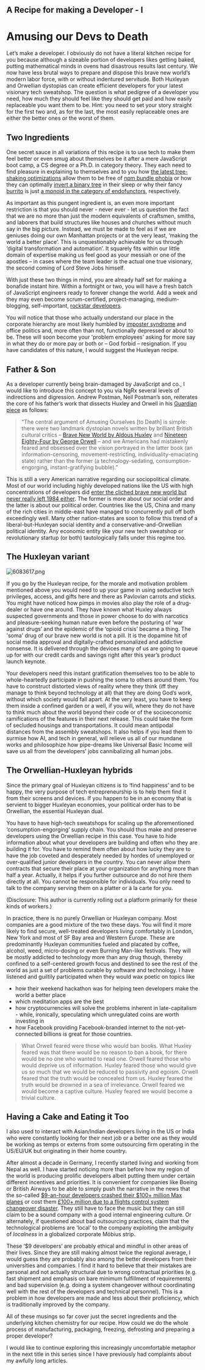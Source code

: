 ## A Recipe for making a Developer - I

# Amusing our Devs to Death

Let’s make a developer. I obviously do not have a literal kitchen recipe for you because although a sizeable portion of developers likes getting baked, putting mathematical minds in ovens had disastrous results last century. We now have less brutal ways to prepare and dispose this brave new world’s modern labor force, with or without indentured servitude. Both Huxleyan and Orwellian dystopias can create efficient developers for your latest visionary tech sweatshop. The question is what pedigree of a developer you need, how much they should feel like they should get paid and how easily replaceable you want them to be. Hint: you need to set your story straight for the first two and, as for the last, the most easily replaceable ones are either the better ones or the worst of them. 

## Two Ingredients

One secret sauce in all variations of this recipe is to use tech to make them feel better or even smug about themselves be it after a mere JavaScript boot camp, a CS degree or a Ph.D. in category theory. They each need to find pleasure in explaining to themselves and to you how [the latest tree-shaking optimizations](https://coryrylan.com/blog/tree-shakeable-providers-and-services-in-angular) allow them to be free of [npm bundle phobia](https://bundlephobia.com/) or how they can optimally [invert a binary tree](https://twitter.com/mxcl/status/608682016205344768?lang=en) in their sleep or why their fancy [burrito](https://byorgey.wordpress.com/2009/01/12/abstraction-intuition-and-the-monad-tutorial-fallacy/) is just [a monoid in the category of endofunctors](http://james-iry.blogspot.com/2009/05/brief-incomplete-and-mostly-wrong.html), respectively. 

As important as this pungent ingredient is, an even more important restriction is that you should never - never ever - let us question the fact that we are no more than just the modern equivalents of craftsmen, smiths, and laborers that build structures like houses and churches without much say in the big picture. Instead, we must be made to feel as if we are geniuses doing our own Manhattan projects or at the very least, ‘making the world a better place’. This is unquestionably achievable for us through ‘digital transformation and automation’. It squarely fits within our little domain of expertise making us feel good as your messiah or one of the apostles – in cases where the team leader is the actual one true visionary, the second coming of Lord Steve Jobs himself. 

With just these two things in mind, you are already half set for making a bonafide instant hire. Within a fortnight or two, you will have a fresh batch of JavaScript engineers ready to forever change the world. Add a week and they may even become scrum-certified, project-managing, medium-blogging, self-important, [rockstar developers](https://github.com/RockstarLang/rockstar/blob/master/README.md). 

You will notice that those who actually understand our place in the corporate hierarchy are most likely humbled by [imposter syndrome](https://www.ted.com/talks/mike_cannon_brookes_how_you_can_use_impostor_syndrome_to_your_benefit?language=en) and office politics and, more often than not, functionally depressed or about to be. These will soon become your 'problem employees' asking for more say in what they do or more pay or both or – God forbid – resignation. If you have candidates of this nature, I would suggest the Huxleyan recipe. 

## Father & Son 

As a developer currently being brain-damaged by JavaScript and co., I would like to introduce this concept to you via NgRx several levels of indirections and digression. Andrew Postman, Neil Postman’s son, reiterates the core of his father’s work that dissects Huxley and Orwell in his [Guardian piece](https://www.theguardian.com/media/2017/feb/02/amusing-ourselves-to-death-neil-postman-trump-orwell-huxley) as follows:
 

> “The central argument of Amusing Ourselves [to Death] is simple: there were two landmark dystopian novels written by brilliant British cultural critics – [Brave New World by Aldous Huxley](https://en.wikipedia.org/wiki/Brave_New_World) and [Nineteen Eighty-Four by George Orwell](https://en.wikipedia.org/wiki/Nineteen_Eighty-Four) – and we Americans had mistakenly feared and obsessed over the vision portrayed in the latter book (an information-censoring, movement-restricting, individuality-emaciating state) rather than the former (a technology-sedating, consumption-engorging, instant-gratifying bubble).”

This is still a very American narrative regarding our sociopolitical climate. Most of our world including highly developed nations like the US with high concentrations of developers did [enter the cliched brave new world but never really left 1984 either](https://youtu.be/O-vLPvFskkg). The former is more about our social order and the latter is about our political order. Countries like the US, China and many of the rich cities in middle-east have managed to concurrently pull off both exceedingly well. Many other nation-states are soon to follow this trend of a liberal-but-Huxleyan social identity and a conservative-and-Orwellian political identity. Any economic entity like your new tech sweatshop or revolutionary startup (or both) tautologically falls under this regime too.

## The Huxleyan variant

![6083617.png](https://cdn.hashnode.com/res/hashnode/image/upload/v1582650289750/F2SalUhNG.png)

If you go by the Huxleyan recipe, for the morale and motivation problem mentioned above you would need to up your game in using seductive tech privileges, access, and gifts here and there as Pavlovian carrots and sticks. You might have noticed how pimps in movies also play the role of a drug-dealer or have one around. They have known what Huxley always suspected governments and those in power choose to do with narcotics and pleasure-seeking human nature even before the posturing of ‘war against drugs’ and the epidemic of the ‘opioid crisis’ became a thing. The 'soma' drug of our brave new world is not a pill. It is the dopamine hit of social media approval and digitally-crafted personalized and addictive nonsense. It is delivered through the devices many of us are going to queue up for with our credit cards and savings right after this year’s product launch keynote. 

Your developers need this instant gratification themselves too to be able to whole-heartedly participate in pushing the soma to others around them. You have to construct distorted views of reality where they think (iff they manage to think beyond technology at all) that they are doing God’s work, without which society would fall apart. At the very least, you have to keep them inside a confined garden or a well, if you will, where they do not have to think much about the world beyond their code or of the socioeconomic ramifications of the features in their next release. This could take the form of secluded housings and transportations. It could mean antipodal distances from the assembly sweatshops. It also helps if you lead them to surmise how AI, and tech in general, will relieve us all of our mundane works and philosophize how pipe-dreams like Universal Basic Income will save us all from the developers’ jobs cannibalizing all human jobs. 

## The Orwellian-Huxleyan hybrids

Since the primary goal of Huxleyan citizens is to ‘find happiness’ and to be happy, the very purpose of tech entrepreneurship is to help them find it from their screens and devices. If you happen to be in an economy that is servient to bigger Huxleyan economies, your political order has to be Orwellian, the essential Huxleyan dual. 

You have to have high-tech sweatshops for scaling up the aforementioned ‘consumption-engorging’ supply chain. You should thus make and preserve developers using the Orwellian recipe in this case. You have to hide information about what your developers are building and often who they are building it for. You have to remind them often about how lucky they are to have the job coveted and desperately needed by hordes of unemployed or over-qualified junior developers in the country. You can never allow them contracts that secure their place at your organization for anything more than half a year. Actually, it helps if you further outsource and do not hire them directly at all. You cannot be responsible for individuals. You only need to talk to the company serving them on a platter or à la carte for you.

(Disclosure: This author is currently rolling out a platform primarily for these kinds of workers.)

In practice, there is no purely Orwellian or Huxleyan company. Most companies are a good mixture of the two these days. You will find it more likely to find secure, well-treated developers living comfortably in London, New York and most of SF Bay area and Western Europe. These are predominantly Huxleyan communities fueled and placated by coffee, alcohol, weed, micro-dosing or even Burning Man-like festivals. They will be mostly addicted to technology more than any drug though, thereby confined to a self-centered growth focus and destined to see the rest of the world as just a set of problems curable by software and technology. I have listened and guiltily participated when they would wax poetic on topics like 

- how their weekend hackathon was for helping teen developers make the world a better place 
- which meditation apps are the best
- how cryptocurrencies will solve the problems inherent in late-capitalism - while, ironically, speculating which unregulated coins are worth investing in 
- how Facebook providing Facebook-branded internet to the not-yet-connected billions is great for those countries. 


> What Orwell feared were those who would ban books. What Huxley feared was that there would be no reason to ban a book, for there would be no one who wanted to read one. Orwell feared those who would deprive us of information. Huxley feared those who would give us so much that we would be reduced to passivity and egoism. Orwell feared that the truth would be concealed from us. Huxley feared the truth would be drowned in a sea of irrelevance. Orwell feared we would become a captive culture. Huxley feared we would become a trivial culture.

## Having a Cake and Eating it Too

I also used to interact with Asian/Indian developers living in the US or India who were constantly looking for their next job or a better one as they would be working as temps or externs from some outsourcing firm operating in the US/EU/UK but originating in their home country. 

After almost a decade in Germany, I recently started living and working from Nepal as well. I have started noticing more than before how my region of the world is producing prolific developers albeit putting them under certain different incentives and priorities. It is convenient for companies like Boeing or British Airways to be able to simply push the narrative in the news that the so-called  [$9-an-hour developers crashed their $100+ million Max planes](https://www.bloomberg.com/news/articles/2019-06-28/boeing-s-737-max-software-outsourced-to-9-an-hour-engineers) or cost them  [£100+ million due to a flights control system changeover disaster](https://www.forbes.com/sites/jwebb/2017/05/29/british-airways-flights-and-it-failure-cue-furious-debate-around-outsourcing/#6b9a56f37839
). They still have to face the music but they can still claim to be a sound company with a good internal engineering culture. Or alternately, if questioned about bad outsourcing practices, claim that the technological problems are ‘local’ to the company exploiting the ambiguity of *localness* in a globalized corporate Möbius strip. 

These ‘$9 developers’ are probably ethical and mindful in other areas of their lives. Since they are still making almost twice the regional average, I would guess they are probably also among the better developers from their universities and companies. I find it hard to believe that their mistakes are personal and not actually structural due to wrong contractual priorities (e.g. fast shipment and emphasis on bare minimum fulfillment of requirements) and bad supervision (e.g. doing a system changeover without coordinating well with the rest of the developers and technical personnel). This is a problem in how developers are made and less about their proficiency, which is traditionally improved by the company. 

All of these musings so far cover just the secret ingredients and the underlying kitchen chemistry for our recipe. How could we do the whole process of manufacturing, packaging, freezing, defrosting and preparing a proper developer? 

I would like to continue exploring this increasingly uncomfortable metaphor in the next title in this series since I have previously had complaints about my awfully long articles.